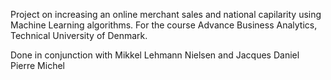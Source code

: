 Project on increasing an online merchant sales and national capilarity using Machine Learning algorithms.
For the course Advance Business Analytics, Technical University of Denmark.

Done in conjunction with Mikkel Lehmann Nielsen and Jacques Daniel Pierre Michel 
